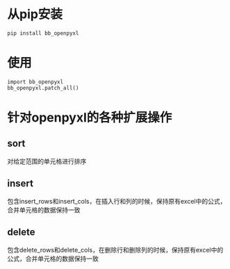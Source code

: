 # 从pip安装
```
pip install bb_openpyxl
```
# 使用
```
import bb_openpyxl
bb_openpyxl.patch_all()
```
# 针对openpyxl的各种扩展操作
## sort
对给定范围的单元格进行排序
## insert
包含insert_rows和insert_cols，在插入行和列的时候，保持原有excel中的公式，合并单元格的数据保持一致
## delete
包含delete_rows和delete_cols，在删除行和删除列的时候，保持原有excel中的公式，合并单元格的数据保持一致

